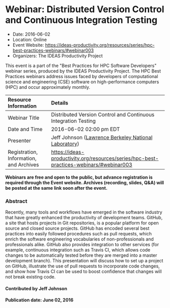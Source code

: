 













			   

<!-- Note: this label does NOT include the trailing colon -->





# Webinar: Distributed Version Control and Continuous Integration Testing

- Date: 2016-06-02
- Location: Online
- Event Website: https://ideas-productivity.org/resources/series/hpc-best-practices-webinars/#webinar003
- Organizers: The IDEAS Productivity Project
			   
This event is a part of the "Best Practices for HPC Software
Developers" webinar series, produced by the IDEAS Productivity
Project. The HPC Best Practices webinars address issues faced by
developers of computational science and engineering (CSE) software on
high-performance computers (HPC) and occur approximately monthly.

Resource Information | Details
:--- | :---			   
Webinar Title | Distributed Version Control and Continuous Integration Testing
Date and Time | 2016-06-02 02:00 pm EDT
Presenter | Jeff Johnson (<a href="http://www.lbl.gov/">Lawrence Berkeley National Laboratory</a>)
Registration, Information, and Archives | 	<https://ideas-productivity.org/resources/series/hpc-best-practices-webinars/#webinar003>	   

**Webinars are free and open to the public, but advance registration is required through the Event website. Archives (recording, slides, Q&A) will be posted at the same link soon after the event.**

### Abstract
<p>Recently, many tools and workflows have emerged in the software
industry that have greatly enhanced the productivity of development
teams. GitHub, a site that hosts projects in Git repositories, is a
popular platform for open source and closed source projects.  GitHub
has encoded several best practices into easily followed procedures
such as pull requests, which enrich the software engineering
vocabularies of non-professionals and professionals alike.  GitHub
also provides integration to other services (for example, continuous
integration such as Travis CI, which allows code changes to be
automatically tested before they are merged into a master development
branch).  This presentation will discuss how to set up a project on
GitHub, illustrate the use of pull requests to incorporate code
changes, and show how Travis CI can be used to boost confidence that
changes will not break existing code.</p>


    

#### Contributed by Jeff Johnson

#### Publication date: June 02, 2016

<!---
Publish: yes
Categories: skills
Topics: online learning
Level: 2
Prerequisites: default
Aggregate: none
--->






